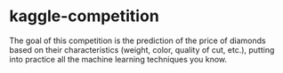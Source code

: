 # kaggle-competition
The goal of this competition is the prediction of the price of diamonds based on their characteristics (weight, color, quality of cut, etc.), putting into practice all the machine learning techniques you know.
